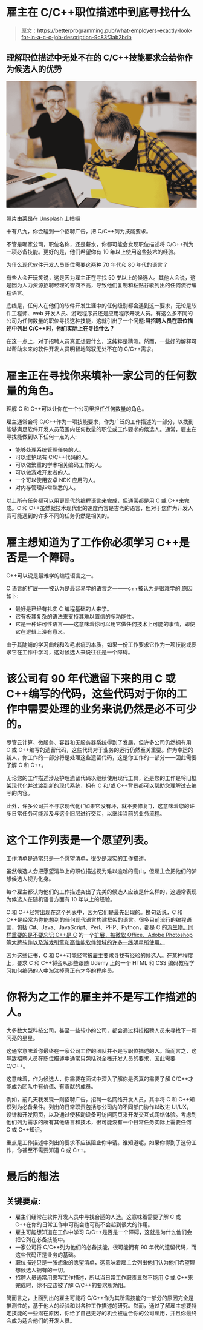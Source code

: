 # 雇主在 C/C++职位描述中到底寻找什么

> 原文：<https://betterprogramming.pub/what-employers-exactly-look-for-in-a-c-c-job-description-9c83f3ab2bdb>

## 理解职位描述中无处不在的 C/C++技能要求会给你作为候选人的优势

![](img/a5a8c1ee13a639c49066ce10e3213ed1.png)

照片由[莱昂](https://unsplash.com/@myleon?utm_source=medium&utm_medium=referral)在 [Unsplash](https://unsplash.com?utm_source=medium&utm_medium=referral) 上拍摄

十有八九，你会碰到一个招聘广告，把 C/C++列为技能要求。

不管是哪家公司，职位名称，还是薪水，你都可能会发现职位描述将 C/C++列为一项必备技能。更好的是，他们希望你有 10 年以上使用这些技术的经验。

为什么现代软件开发人员职位需要这两种 70 年代和 80 年代的语言？

有些人会开玩笑说，这是因为雇主正在寻找 50 岁以上的候选人。其他人会说，这是因为人力资源招聘经理的智商不高，导致他们复制和粘贴谷歌列出的任何流行编程语言。

底线是，任何人在他们的软件开发生涯中的任何级别都会遇到这一要求，无论是软件工程师、web 开发人员、游戏程序员还是应用程序开发人员。有这么多不同的公司为任何数量的职位寻找这种技能，这就引出了一个问题:**当招聘人员在职位描述中列出 C/C++时，他们实际上在寻找什么？**

在这一点上，对于招聘人员真正想要什么，这纯粹是猜测。然而，一些好的解释可以帮助未来的软件开发人员明智地驾驭无处不在的 C/C++需求。

# 雇主正在寻找你来填补一家公司的任何数量的角色。

理解 C 和 C++可以让你在一个公司里担任任何数量的角色。

雇主通常会将 C/C++作为一项技能要求，作为广泛的工作描述的一部分，以找到能够满足软件开发人员范围内任何数量的职位或工作要求的候选人。通常，雇主在寻找能做到以下任何一点的人:

*   能够处理系统管理任务的人。
*   可以维护现有 C/C++代码的人。
*   可以做繁重的学术相关编码工作的人。
*   可以做游戏开发者的人。
*   一个可以使用安卓 NDK 应用的人。
*   对内存管理非常熟悉的人。

以上所有任务都可以用更现代的编程语言来完成，但通常都是用 C 或 C++来完成。C 和 C++虽然就技术现代化的速度而言是古老的语言，但对于您作为开发人员可能遇到的许多不同的任务仍然是相关的。

# 雇主想知道为了工作你必须学习 C++是否是一个障碍。

C++可以说是最难学的编程语言之一。

C 语言的扩展——被认为是最容易学的语言之一——c++被认为是很难学的,原因如下:

*   最好是已经有扎实 C 编程基础的人来学。
*   它有极其复杂的语法来支持其难以置信的多功能性。
*   它是一种许可性语言——这意味着你可以用它做任何技术上可能的事情，即使它在逻辑上没有意义。

由于其陡峭的学习曲线和吹毛求疵的本质，如果一份工作要求它作为一项技能或要求它在工作中学习，这对候选人来说往往是一个障碍。

# 该公司有 90 年代遗留下来的用 C 或 C++编写的代码，这些代码对于你的工作中需要处理的业务来说仍然是必不可少的。

尽管云计算、微服务、容器和无服务器系统得到了发展，但许多公司仍然拥有用 C 或 C++编写的遗留代码，这些代码对于业务的运行仍然至关重要。作为幸运的新人，你工作的一部分将是处理这些遗留代码，这是你工作的一部分——因此需要了解 C 和 C++。

无论您的工作描述涉及护理遗留代码以继续使用现代工具，还是您的工作是将旧框架现代化并过渡到新的现代系统，拥有 C 和/或 C++背景都可以帮助您理解过去编写的内容。

此外，许多公司并不寻求现代化(“如果它没有坏，就不要修复”)，这意味着您的许多日常任务可能涉及与这个旧层进行交互，以继续当前的业务流程。

# 这个工作列表是一个愿望列表。

工作清单是[通常只是一个愿望清单](https://www.linkedin.com/pulse/why-job-description-only-wish-list-marek-wierzbicki/)，很少是现实的工作描述。

虽然候选人会把愿望清单上的职位描述视为难以逾越的高山，但雇主会把他们的梦想候选人视为化身。

每个雇主都认为他们的工作描述突出了完美的候选人应该是什么样的，这通常表现为候选人在随机语言方面有 10 年以上的经验。

C 和 C++经常出现在这个列表中，因为它们是最先出现的。换句话说，C 和 C++是经常为你能想到的任何现代语言构建框架的语言。很多目前流行的编程语言，包括 C#、Java、JavaScript、Perl、PHP、Python，都是 C 的[派生物。同样重要的是不要忘记 C++是 C](https://devskiller.com/history-of-programming-languages/#:~:text=1972%3A%20C,Perl%2C%20PHP%2C%20and%20Python.) 的一个[扩展，被微软 Office、Adobe Photoshop 等大牌软件以及游戏引擎和高性能软件领域的许多一线明星所使用。](https://devskiller.com/history-of-programming-languages/#:~:text=1972%3A%20C,Perl%2C%20PHP%2C%20and%20Python.)

因为这些证书，C 和 C++可能经常被雇主要求寻找有经验的候选人。在某种程度上，要求 C 和 C++将会从那些跟随 Udemy 上的一个 HTML 和 CSS 编码教程学习如何编码的人中淘汰掉真正有才华的程序员。

# 你将为之工作的雇主并不是写工作描述的人。

大多数大型科技公司，甚至一些较小的公司，都会通过科技招聘人员来寻找下一颗闪亮的星星。

这通常意味着你最终在一家公司工作的团队并不是写职位描述的人。简而言之，这导致招聘人员在职位描述中通常只包括对全栈开发人员的要求，因此需要 C/C++。

这意味着，作为候选人，你需要在面试中深入了解你是否真的需要了解 C/C++才能成为团队中有价值、有贡献的成员。

例如，前几天我发现一则招聘广告，招聘一名网络开发人员，其中将 C 和 C++知识列为必备条件。列出的日常职责包括与公司内的不同部门协作以改进 UI/UX，设计和开发网页，以及通过使移动设备可访问网页来开发交互式网络体验。考虑到他们列为需求的所有其他语言和技术，很可能没有一个日常任务实际上需要任何 C 或 C++知识。

重点是工作描述中列出的要求不应该阻止你申请。谁知道呢，如果你得到了这份工作，你甚至不需要知道 C 或 C++。

# 最后的想法

## 关键要点:

*   雇主们经常在软件开发人员中寻找合适的人选。这意味着需要了解 C 或 C++在你的日常工作中可能会也可能不会起到很大的作用。
*   雇主可能想知道在工作中学习 C/C++是否是一个障碍，这就是为什么他们会把它列在必备技能中。
*   一家公司将 C/C++列为他们的必备技能，很可能拥有 90 年代的遗留代码，而这些代码正是业务的基础。
*   职位描述只是一张想象的愿望清单，这意味着雇主会列出他们认为他们希望理想候选人拥有的一切。
*   招聘人员通常用来写工作描述，所以当日常工作职责显然不能用 C 或 C++来完成时，你不应该被了解 C/C++的要求所劝阻。

简而言之，上面列出的雇主可能将 C/C++作为其所需技能的一部分的原因完全是推测性的，基于他人的经验和对各种工作描述的研究。然而，通过了解雇主想要特定技能的一些潜在原因，你给了自己更好的机会被适合你的公司雇用，并且你最终会成为适合他们的开发人员。